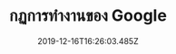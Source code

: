 ---
title: 'กฏการทำงานของ Google'
description: ''
date: '2019-12-16T16:26:03.485Z'
coverImage: './กฏการทำงานของ-google-cover-image.jpg'
bookCover: './กฏการทำงานของ-google-book-cover.jpg'
tags: ['เล่าหนังสือ']
draft: true
---